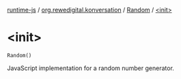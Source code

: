 [runtime-js](../../index.md) / [org.rewedigital.konversation](../index.md) / [Random](index.md) / [&lt;init&gt;](./-init-.md)

# &lt;init&gt;

`Random()`

JavaScript implementation for a random number generator.

